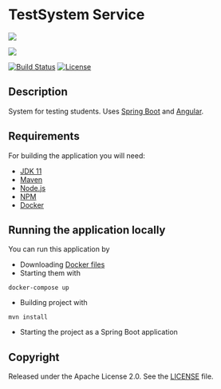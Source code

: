 # TestSystem Service

![](https://img.shields.io/static/v1?label=&message=This%20is%20a%20WIP%20Angular%20version%20of%20the%20TestSystem%20Project&color=red)

![](https://img.shields.io/static/v1?label=&message=Please%20use%20%22react%22%20branch%20to%20access%20old%20React%20version%20of%20the%20TestSystem&color=red)

[![Build Status](https://github.com/Misha999777/TestSystem/workflows/Main/badge.svg)](https://github.com/Misha999777/TestSystem/actions?query=workflow%3A%22Main%22)
[![License](http://img.shields.io/:license-apache-blue.svg)](http://www.apache.org/licenses/LICENSE-2.0.html)

## Description

System for testing students. Uses [Spring Boot](http://projects.spring.io/spring-boot/) and [Angular](https://angular.io).

## Requirements

For building the application you will need:

- [JDK 11](https://openjdk.java.net/projects/jdk/11/)
- [Maven](https://maven.apache.org/)
- [Node.js](https://nodejs.org/)
- [NPM](https://www.npmjs.com/)
- [Docker](https://www.docker.com/)

## Running the application locally

You can run this application by

- Downloading [Docker files](https://github.com/HappyMary16/uwithme-docker-files)
- Starting them with
```shell
docker-compose up
```
- Building project with
```shell
mvn install
```
- Starting the project as a Spring Boot application

## Copyright

Released under the Apache License 2.0. See the [LICENSE](https://github.com/Misha999777/U-With-Me-Tests/blob/angular/LICENSE)
file.